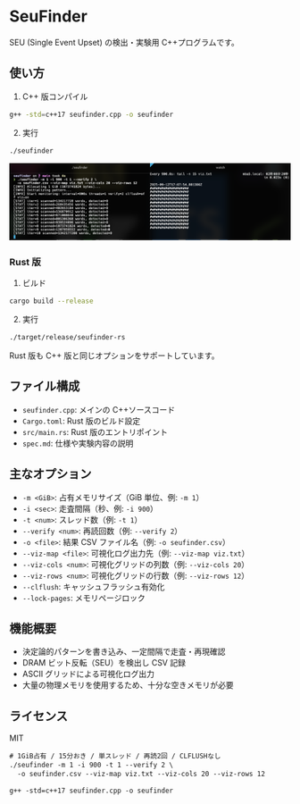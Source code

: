 # SeuFinder

SEU (Single Event Upset) の検出・実験用 C++プログラムです。

## 使い方

1. C++ 版コンパイル

```sh
g++ -std=c++17 seufinder.cpp -o seufinder
```

2. 実行

```sh
./seufinder
```

![スクリーンショット](ss.png)

### Rust 版

1. ビルド

```sh
cargo build --release
```

2. 実行

```sh
./target/release/seufinder-rs
```

Rust 版も C++ 版と同じオプションをサポートしています。

## ファイル構成

- `seufinder.cpp`: メインの C++ソースコード
- `Cargo.toml`: Rust 版のビルド設定
- `src/main.rs`: Rust 版のエントリポイント
- `spec.md`: 仕様や実験内容の説明

## 主なオプション

- `-m <GiB>`: 占有メモリサイズ（GiB 単位、例: `-m 1`）
- `-i <sec>`: 走査間隔（秒、例: `-i 900`）
- `-t <num>`: スレッド数（例: `-t 1`）
- `--verify <num>`: 再読回数（例: `--verify 2`）
- `-o <file>`: 結果 CSV ファイル名（例: `-o seufinder.csv`）
- `--viz-map <file>`: 可視化ログ出力先（例: `--viz-map viz.txt`）
- `--viz-cols <num>`: 可視化グリッドの列数（例: `--viz-cols 20`）
- `--viz-rows <num>`: 可視化グリッドの行数（例: `--viz-rows 12`）
- `--clflush`: キャッシュフラッシュ有効化
- `--lock-pages`: メモリページロック

## 機能概要

- 決定論的パターンを書き込み、一定間隔で走査・再現確認
- DRAM ビット反転（SEU）を検出し CSV 記録
- ASCII グリッドによる可視化ログ出力
- 大量の物理メモリを使用するため、十分な空きメモリが必要

## ライセンス

MIT

```
# 1GiB占有 / 15分おき / 単スレッド / 再読2回 / CLFLUSHなし
./seufinder -m 1 -i 900 -t 1 --verify 2 \
  -o seufinder.csv --viz-map viz.txt --viz-cols 20 --viz-rows 12
```

```
g++ -std=c++17 seufinder.cpp -o seufinder
```
